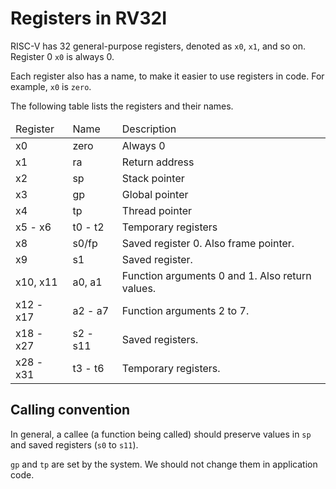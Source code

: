 # Registers in RV32I

RISC-V has 32 general-purpose registers, denoted as `x0`, `x1`, and so on.
Register 0 `x0` is always 0. 

Each register also has a name, to make it easier to use registers in code. 
For example, `x0` is `zero`. 

The following table lists the registers and their names. 

<table>
<thead>
<tr>
<td>Register</td>
<td>Name</td>
<td>Description</td>
</tr>
</thead>
<tbody>

<tr>
<td>x0</td>
<td>zero</td>
<td>Always 0</td>
</tr>

<tr>
<td>x1</td>
<td>ra</td>
<td>Return address</td>
</tr>

<tr>
<td>x2</td>
<td>sp</td>
<td>Stack pointer</td>
</tr>

<tr>
<td>x3</td>
<td>gp</td>
<td>Global pointer</td>
</tr>

<tr>
<td>x4</td>
<td>tp</td>
<td>Thread pointer</td>
</tr>

<tr>
<td>x5 - x6</td>
<td>t0 - t2</td>
<td>Temporary registers</td>
</tr>

<tr>
<td>x8</td>
<td>s0/fp</td>
<td>Saved register 0. Also frame pointer.</td>
</tr>

<tr>
<td>x9</td>
<td>s1</td>
<td>Saved register.</td>
</tr>

<tr>
<td>x10, x11</td>
<td>a0, a1</td>
<td>Function arguments 0 and 1. Also return values.</td>
</tr>

<tr>
<td>x12 - x17</td>
<td>a2 - a7</td>
<td>Function arguments 2 to 7.</td>
</tr>

<tr>
<td>x18 - x27</td>
<td>s2 - s11</td>
<td>Saved registers.</td>
</tr>

<tr>
<td>x28 - x31</td>
<td>t3 - t6</td>
<td>Temporary registers.</td>
</tr>

</tbody>
</table>

## Calling convention

In general, a callee (a function being called) should preserve values in `sp`
and saved registers (`s0` to `s11`). 

`gp` and `tp` are set by the system. We should not change them in application
code.

